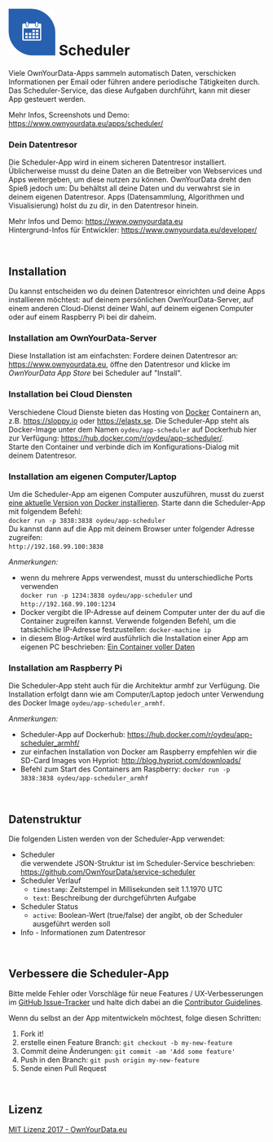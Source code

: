 # <img src="https://github.com/OwnYourData/app-scheduler/raw/master/www/app_logo.png" width="92"> Scheduler

Viele OwnYourData-Apps sammeln automatisch Daten, verschicken Informationen per Email oder führen andere periodische Tätigkeiten durch. Das Scheduler-Service, das diese Aufgaben durchführt, kann mit dieser App gesteuert werden.

Mehr Infos, Screenshots und Demo: https://www.ownyourdata.eu/apps/scheduler/

### Dein Datentresor
Die Scheduler-App wird in einem sicheren Datentresor installiert. Üblicherweise musst du deine Daten an die Betreiber von Webservices und Apps weitergeben, um diese nutzen zu können. OwnYourData dreht den Spieß jedoch um: Du behältst all deine Daten und du verwahrst sie in deinem eigenen Datentresor. Apps (Datensammlung, Algorithmen und Visualisierung) holst du zu dir, in den Datentresor hinein.

Mehr Infos und Demo: https://www.ownyourdata.eu  
Hintergrund-Infos für Entwickler: https://www.ownyourdata.eu/developer/

&nbsp;    

## Installation

Du kannst entscheiden wo du deinen Datentresor einrichten und deine Apps installieren möchtest: auf deinem persönlichen OwnYourData-Server, auf einem anderen Cloud-Dienst deiner Wahl, auf deinem eigenen Computer oder auf einem Raspberry Pi bei dir daheim.

### Installation am OwnYourData-Server

Diese Installation ist am einfachsten: Fordere deinen Datentresor an: https://www.ownyourdata.eu, öffne den Datentresor und klicke im *OwnYourData App Store* bei Scheduler auf "Install".

### Installation bei Cloud Diensten

Verschiedene Cloud Dienste bieten das Hosting von [Docker](https://www.docker.com) Containern an, z.B. https://sloppy.io oder https://elastx.se. Die Scheduler-App steht als Docker-Image unter dem Namen `oydeu/app-scheduler` auf Dockerhub hier zur Verfügung: https://hub.docker.com/r/oydeu/app-scheduler/.    
Starte den Container und verbinde dich im Konfigurations-Dialog mit deinem Datentresor.

### Installation am eigenen Computer/Laptop

Um die Scheduler-App am eigenen Computer auszuführen, musst du zuerst [eine aktuelle Version von Docker installieren](https://www.docker.com/community-edition#/download). Starte dann die Scheduler-App mit folgendem Befehl:  
`docker run -p 3838:3838 oydeu/app-scheduler`  
Du kannst dann auf die App mit deinem Browser unter folgender Adresse zugreifen:  
`http://192.168.99.100:3838`  
  
*Anmerkungen:*  
* wenn du mehrere Apps verwendest, musst du unterschiedliche Ports verwenden  
  `docker run -p 1234:3838 oydeu/app-scheduler` und `http://192.168.99.100:1234`
* Docker vergibt die IP-Adresse auf deinem Computer unter der du auf die Container zugreifen kannst. Verwende folgenden Befehl, um die tatsächliche IP-Adresse festzustellen: `docker-machine ip`  
* in diesem Blog-Artikel wird ausführlich die Installation einer App am eigenen PC beschrieben: [Ein Container voller Daten](https://www.ownyourdata.eu/2016/09/26/ein-container-voller-daten/)

### Installation am Raspberry Pi

Die Scheduler-App steht auch für die Architektur armhf zur Verfügung. Die Installation erfolgt dann wie am Computer/Laptop jedoch unter Verwendung des Docker Image `oydeu/app-scheduler_armhf`.  
  
*Anmerkungen:*  
* Scheduler-App auf Dockerhub: https://hub.docker.com/r/oydeu/app-scheduler_armhf/  
* zur einfachen Installation von Docker am Raspberry empfehlen wir die SD-Card Images von Hypriot: http://blog.hypriot.com/downloads/
* Befehl zum Start des Containers am Raspberry: `docker run -p 3838:3838 oydeu/app-scheduler_armhf`

&nbsp;    

## Datenstruktur

Die folgenden Listen werden von der Scheduler-App verwendet:

* Scheduler    
    die verwendete JSON-Struktur ist im Scheduler-Service beschrieben: https://github.com/OwnYourData/service-scheduler
* Scheduler Verlauf    
    - `timestamp`: Zeitstempel in Millisekunden seit 1.1.1970 UTC
    - `text`: Beschreibung der durchgeführten Aufgabe
* Scheduler Status    
    - `active`: Boolean-Wert (true/false) der angibt, ob der Scheduler ausgeführt werden soll    
* Info - Informationen zum Datentresor

&nbsp;    

## Verbessere die Scheduler-App

Bitte melde Fehler oder Vorschläge für neue Features / UX-Verbesserungen im [GitHub Issue-Tracker](https://github.com/OwnYourData/app-scheduler/issues) und halte dich dabei an die [Contributor Guidelines](https://github.com/twbs/ratchet/blob/master/CONTRIBUTING.md).

Wenn du selbst an der App mitentwickeln möchtest, folge diesen Schritten:

1. Fork it!
2. erstelle einen Feature Branch: `git checkout -b my-new-feature`
3. Commit deine Änderungen: `git commit -am 'Add some feature'`
4. Push in den Branch: `git push origin my-new-feature`
5. Sende einen Pull Request

&nbsp;    

## Lizenz

[MIT Lizenz 2017 - OwnYourData.eu](https://raw.githubusercontent.com/OwnYourData/app-scheduler/master/LICENSE)
